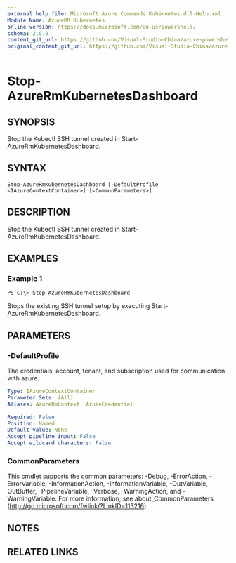 ```yaml
---
external help file: Microsoft.Azure.Commands.Kubernetes.dll-Help.xml
Module Name: AzureRM.Kubernetes
online version: https://docs.microsoft.com/en-us/powershell/
schema: 2.0.0
content_git_url: https://github.com/Visual-Studio-China/azure-powershell/blob/preview/src/ResourceManager/Kubernetes/Commands.Kubernetes/help/Stop-AzureRmKubernetesDashboard.md
original_content_git_url: https://github.com/Visual-Studio-China/azure-powershell/blob/preview/src/ResourceManager/Kubernetes/Commands.Kubernetes/help/Stop-AzureRmKubernetesDashboard.md
---
```


# Stop-AzureRmKubernetesDashboard

## SYNOPSIS
Stop the Kubectl SSH tunnel created in Start-AzureRmKubernetesDashboard.

## SYNTAX

```
Stop-AzureRmKubernetesDashboard [-DefaultProfile <IAzureContextContainer>] [<CommonParameters>]
```

## DESCRIPTION
Stop the Kubectl SSH tunnel created in Start-AzureRmKubernetesDashboard.

## EXAMPLES

### Example 1
```
PS C:\> Stop-AzureRmKubernetesDashboard
```

Stops the existing SSH tunnel setup by executing Start-AzureRmKubernetesDashboard.

## PARAMETERS

### -DefaultProfile
The credentials, account, tenant, and subscription used for communication with azure.

```yaml
Type: IAzureContextContainer
Parameter Sets: (All)
Aliases: AzureRmContext, AzureCredential

Required: False
Position: Named
Default value: None
Accept pipeline input: False
Accept wildcard characters: False
```

### CommonParameters
This cmdlet supports the common parameters: -Debug, -ErrorAction, -ErrorVariable, -InformationAction, -InformationVariable, -OutVariable, -OutBuffer, -PipelineVariable, -Verbose, -WarningAction, and -WarningVariable. For more information, see about_CommonParameters (http://go.microsoft.com/fwlink/?LinkID=113216).

## NOTES

## RELATED LINKS
